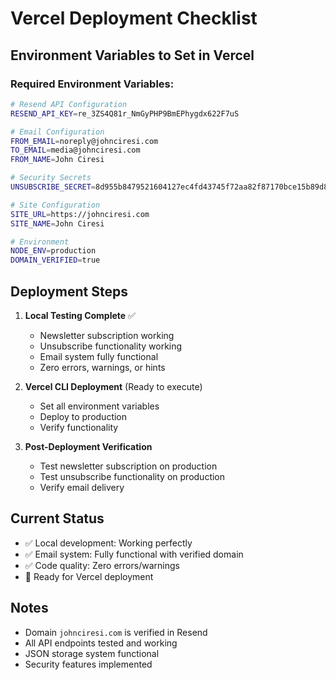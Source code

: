 # Vercel Deployment Checklist

## Environment Variables to Set in Vercel

### Required Environment Variables:
```bash
# Resend API Configuration
RESEND_API_KEY=re_3ZS4Q81r_NmGyPHP9BmEPhygdx622F7uS

# Email Configuration
FROM_EMAIL=noreply@johnciresi.com
TO_EMAIL=media@johnciresi.com
FROM_NAME=John Ciresi

# Security Secrets
UNSUBSCRIBE_SECRET=8d955b8479521604127ec4fd43745f72aa82f87170bce15b89d8b86f51fc661e

# Site Configuration
SITE_URL=https://johnciresi.com
SITE_NAME=John Ciresi

# Environment
NODE_ENV=production
DOMAIN_VERIFIED=true
```

## Deployment Steps

1. **Local Testing Complete** ✅
   - Newsletter subscription working
   - Unsubscribe functionality working
   - Email system fully functional
   - Zero errors, warnings, or hints

2. **Vercel CLI Deployment** (Ready to execute)
   - Set all environment variables
   - Deploy to production
   - Verify functionality

3. **Post-Deployment Verification**
   - Test newsletter subscription on production
   - Test unsubscribe functionality on production
   - Verify email delivery

## Current Status
- ✅ Local development: Working perfectly
- ✅ Email system: Fully functional with verified domain
- ✅ Code quality: Zero errors/warnings
- 🔄 Ready for Vercel deployment

## Notes
- Domain `johnciresi.com` is verified in Resend
- All API endpoints tested and working
- JSON storage system functional
- Security features implemented

